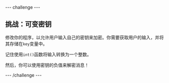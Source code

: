 --- challenge ---

## 挑战：可变密钥

修改你的程序，以允许用户输入自己的密钥来加密。你需要获取用户的输入，并将其存储在`key`变量中。

记住使用`int()`函数将输入转换为一个整数。

然后，你可以使用密钥的负值来解密消息！

--- /challenge ---